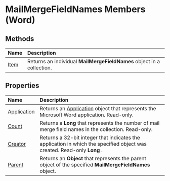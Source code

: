 
# MailMergeFieldNames Members (Word)


## Methods



|**Name**|**Description**|
|:-----|:-----|
|[Item](c8907f5e-a82b-c47d-8690-7586f25b975e.md)|Returns an individual  **MailMergeFieldNames** object in a collection.|

## Properties



|**Name**|**Description**|
|:-----|:-----|
|[Application](5b099bc9-aa6a-b2bf-0cde-feb572b553e8.md)|Returns an [Application](d1cf6f8f-4e88-bf01-93b4-90a83f79cb44.md) object that represents the Microsoft Word application. Read-only.|
|[Count](98665497-6bf9-a7d1-99d1-0dbfc8cc28f5.md)|Returns a  **Long** that represents the number of mail merge field names in the collection. Read-only.|
|[Creator](306a8703-078c-ce9b-7096-3e27995b3263.md)|Returns a 32-bit integer that indicates the application in which the specified object was created. Read-only  **Long** .|
|[Parent](0664cc98-736d-f98d-1777-bf50d5b37c79.md)|Returns an  **Object** that represents the parent object of the specified **MailMergeFieldNames** object.|
